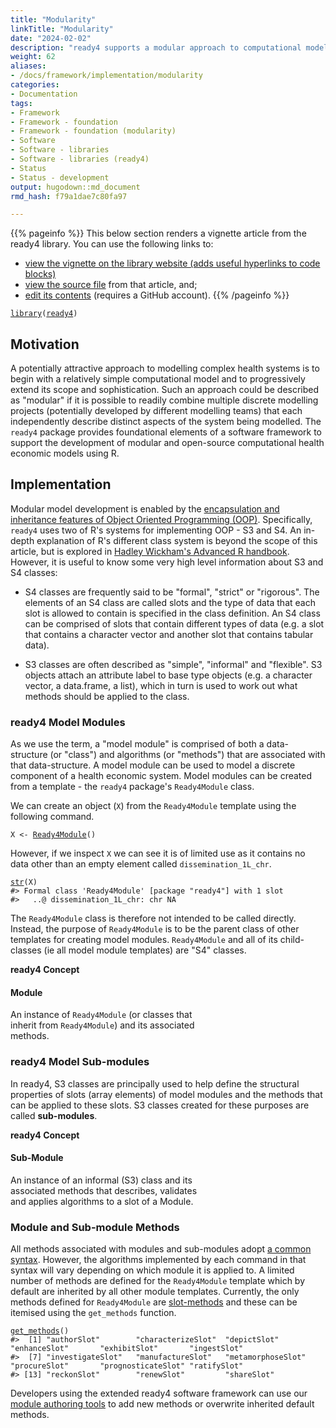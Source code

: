 ```yaml
---
title: "Modularity"
linkTitle: "Modularity"
date: "2024-02-02"
description: "ready4 supports a modular approach to computational model development."
weight: 62
aliases:
- /docs/framework/implementation/modularity
categories: 
- Documentation
tags: 
- Framework
- Framework - foundation
- Framework - foundation (modularity)
- Software
- Software - libraries
- Software - libraries (ready4)
- Status
- Status - development
output: hugodown::md_document
rmd_hash: f79a1dae7c80fa97

---
```


{{% pageinfo %}} This below section renders a vignette article from the ready4 library. You can use the following links to:

-   [view the vignette on the library website (adds useful hyperlinks to code blocks)](https://ready4-dev.github.io/ready4/articles/V_01.html)
-   [view the source file](https://github.com/ready4-dev/ready4/blob/main/vignettes/V_01.Rmd) from that article, and;
-   [edit its contents](https://github.com/ready4-dev/ready4/edit/main/vignettes/V_01.Rmd) (requires a GitHub account). {{% /pageinfo %}}

<div class="highlight">

</div>

<div class="highlight">

<pre class='chroma'><code class='language-r' data-lang='r'><span><span class='kr'><a href='https://rdrr.io/r/base/library.html'>library</a></span><span class='o'>(</span><span class='nv'><a href='https://ready4-dev.github.io/ready4/'>ready4</a></span><span class='o'>)</span> </span></code></pre>

</div>

## Motivation

A potentially attractive approach to modelling complex health systems is to begin with a relatively simple computational model and to progressively extend its scope and sophistication. Such an approach could be described as "modular" if it is possible to readily combine multiple discrete modelling projects (potentially developed by different modelling teams) that each independently describe distinct aspects of the system being modelled. The `ready4` package provides foundational elements of a software framework to support the development of modular and open-source computational health economic models using R.

## Implementation

Modular model development is enabled by the [encapsulation and inheritance features of Object Oriented Programming (OOP)](https://www.ready4-dev.com/docs/framework/implementation/paradigm/object-oriented/). Specifically, `ready4` uses two of R's systems for implementing OOP - S3 and S4. An in-depth explanation of R's different class system is beyond the scope of this article, but is explored in [Hadley Wickham's Advanced R handbook](https://adv-r.hadley.nz/oo.html). However, it is useful to know some very high level information about S3 and S4 classes:

-   S4 classes are frequently said to be "formal", "strict" or "rigorous". The elements of an S4 class are called slots and the type of data that each slot is allowed to contain is specified in the class definition. An S4 class can be comprised of slots that contain different types of data (e.g. a slot that contains a character vector and another slot that contains tabular data).

-   S3 classes are often described as "simple", "informal" and "flexible". S3 objects attach an attribute label to base type objects (e.g. a character vector, a data.frame, a list), which in turn is used to work out what methods should be applied to the class.

### ready4 Model Modules

As we use the term, a "model module" is comprised of both a data-structure (or "class") and algorithms (or "methods") that are associated with that data-structure. A model module can be used to model a discrete component of a health economic system. Model modules can be created from a template - the `ready4` package's `Ready4Module` class.

We can create an object (`X`) from the `Ready4Module` template using the following command.

<div class="highlight">

<pre class='chroma'><code class='language-r' data-lang='r'><span><span class='nv'>X</span> <span class='o'>&lt;-</span> <span class='nf'><a href='https://ready4-dev.github.io/ready4/reference/Ready4Module-class.html'>Ready4Module</a></span><span class='o'>(</span><span class='o'>)</span></span></code></pre>

</div>

However, if we inspect `X` we can see it is of limited use as it contains no data other than an empty element called `dissemination_1L_chr`.

<div class="highlight">

<pre class='chroma'><code class='language-r' data-lang='r'><span><span class='nf'><a href='https://rdrr.io/r/utils/str.html'>str</a></span><span class='o'>(</span><span class='nv'>X</span><span class='o'>)</span></span>
<span><span class='c'>#&gt; Formal class 'Ready4Module' [package "ready4"] with 1 slot</span></span>
<span><span class='c'>#&gt;   ..@ dissemination_1L_chr: chr NA</span></span>
<span></span></code></pre>

</div>

The `Ready4Module` class is therefore not intended to be called directly. Instead, the purpose of `Ready4Module` is to be the parent class of other templates for creating model modules. `Ready4Module` and all of its child-classes (ie all model module templates) are "S4" classes.

<div class="card border-primary mb-3" style="max-width: 20rem;">

<div class="card-header">

**ready4 Concept**

</div>

<div class="card-body">

<div class="card-title">

#### Module

</div>

An instance of `Ready4Module` (or classes that inherit from `Ready4Module`) and its associated methods.

</div>

</div>

### ready4 Model Sub-modules

In ready4, S3 classes are principally used to help define the structural properties of slots (array elements) of model modules and the methods that can be applied to these slots. S3 classes created for these purposes are called **sub-modules**.

<div class="card border-primary mb-3" style="max-width: 20rem;">

<div class="card-header">

**ready4 Concept**

</div>

<div class="card-body">

<div class="card-title">

#### Sub-Module

</div>

An instance of an informal (S3) class and its associated methods that describes, validates and applies algorithms to a slot of a Module.

</div>

</div>

### Module and Sub-module Methods

All methods associated with modules and sub-modules adopt [a common syntax](https://www.ready4-dev.com/docs/framework/implementation/syntax/). However, the algorithms implemented by each command in that syntax will vary depending on which module it is applied to. A limited number of methods are defined for the `Ready4Module` template which by default are inherited by all other module templates. Currently, the only methods defined for `Ready4Module` are [slot-methods](https://www.ready4-dev.com/docs/framework/implementation/syntax/#slot-generics-and-methods) and these can be itemised using the `get_methods` function.

<div class="highlight">

<pre class='chroma'><code class='language-r' data-lang='r'><span><span class='nf'><a href='https://ready4-dev.github.io/ready4/reference/get_methods.html'>get_methods</a></span><span class='o'>(</span><span class='o'>)</span></span>
<span><span class='c'>#&gt;  [1] "authorSlot"        "characterizeSlot"  "depictSlot"        "enhanceSlot"       "exhibitSlot"       "ingestSlot"       </span></span>
<span><span class='c'>#&gt;  [7] "investigateSlot"   "manufactureSlot"   "metamorphoseSlot"  "procureSlot"       "prognosticateSlot" "ratifySlot"       </span></span>
<span><span class='c'>#&gt; [13] "reckonSlot"        "renewSlot"         "shareSlot"</span></span>
<span></span></code></pre>

</div>

Developers using the extended ready4 software framework can use our [module authoring tools](https://www.ready4-dev.com/docs/framework/use/authoring-modules/) to add new methods or overwrite inherited default methods.

